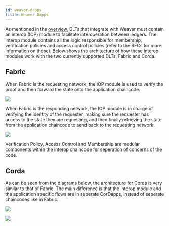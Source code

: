 ```yaml
---
id: weaver-dapps
title: Weaver Dapps
---
```


<!--
 Copyright IBM Corp. All Rights Reserved.

 SPDX-License-Identifier: CC-BY-4.0
 -->

As mentioned in the [overview](./overview.md), DLTs that integrate with Weaver must contain an interop (IOP) module to facilitate interoperation between ledgers. The interop module contains all the logic responsible for membership, verification policies and access control policies (refer to the RFCs for more information on these). Below shows the architecture of how these interop modules work with the two currently supported DLTs, Fabric and Corda.

## Fabric

When Fabric is the requesting network, the IOP module is used to verify the proof and then forward the state onto the application chaincode.

![](../../../images-weaver-docs/architecture-assets/fabric_dapp_flow1.png)

When Fabric is the responding network, the IOP module is in charge of verifying the identity of the requester, making sure the requester has access to the state they are requesting, and then finally retrieving the state from the application chaincode to send back to the requesting network.

![](../../../images-weaver-docs/architecture-assets/fabric_dapp_flow2.png)

Verification Policy, Access Control and Membership are modular components within the interop chaincode for seperation of concerns of the code.

## Corda

As can be seen from the diagrams below, the architecture for Corda is very similar to that of Fabric. The main difference is that the interop module and the application specific flows are in seperate CorDapps, instead of seperate chaincodes like in Fabric.

![](../../../images-weaver-docs/architecture-assets/corda_dapp_flow1.png)

![](../../../images-weaver-docs/architecture-assets/corda_dapp_flow2.png)
